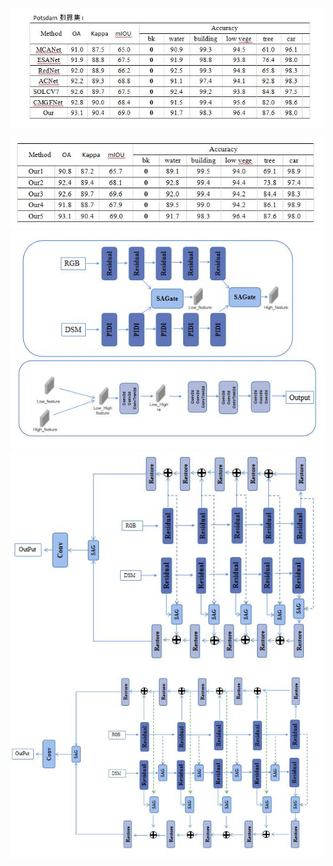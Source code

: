 <img src="../images/8_31_1.jpg" wdith="20%">
<p></p>
<img src="../images/8_31_2.jpg">

<img src="../images/8_31_5.jpg">
<img src="../images/8_31_4.jpg">
<img src="../images/8_31_3.jpg">
